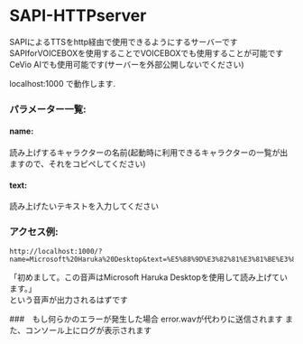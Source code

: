 # SAPI-HTTPserver
SAPIによるTTSをhttp経由で使用できるようにするサーバーです  
SAPIforVOICEBOXを使用することでVOICEBOXでも使用することが可能です  
CeVio AIでも使用可能です(サーバーを外部公開しないでください)    

localhost:1000 で動作します.  

### パラメーター一覧:

#### name:
読み上げするキャラクターの名前(起動時に利用できるキャラクターの一覧が出ますので、それをコピペしてください)  

#### text:
読み上げたいテキストを入力してください

### アクセス例:
```
http://localhost:1000/?name=Microsoft%20Haruka%20Desktop&text=%E5%88%9D%E3%82%81%E3%81%BE%E3%81%97%E3%81%A6%E3%80%82%E3%81%93%E3%81%AE%E9%9F%B3%E5%A3%B0%E3%81%AFMicrosoft%2520Haruka%2520Desktop%E3%82%92%E4%BD%BF%E7%94%A8%E3%81%97%E3%81%A6%E8%AA%AD%E3%81%BF%E4%B8%8A%E3%81%92%E3%81%A6%E3%81%84%E3%81%BE%E3%81%99%E3%80%82
```
「初めまして。この音声はMicrosoft Haruka Desktopを使用して読み上げています。」  
という音声が出力されるはずです    

###　もし何らかのエラーが発生した場合
error.wavが代わりに送信されます
また、コンソール上にログが表示されます
